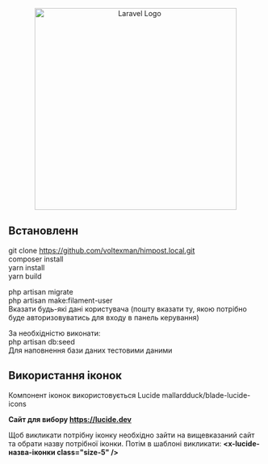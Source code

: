 <p align="center"><a href="https://laravel.com" target="_blank"><img src="https://raw.githubusercontent.com/laravel/art/master/logo-lockup/5%20SVG/2%20CMYK/1%20Full%20Color/laravel-logolockup-cmyk-red.svg" width="400" alt="Laravel Logo"></a></p>

## Встановленн

git clone https://github.com/voltexman/himpost.local.git  
composer install  
yarn install  
yarn build  

php artisan migrate  
php artisan make:filament-user  
Вказати будь-які дані користувача (пошту вказати ту, якою потрібно буде авторизовуватись для входу в панель керування)

За необхідністю виконати:  
php artisan db:seed  
Для наповнення бази даних тестовими даними

## Використання іконок

Компонент іконок використовується Lucide
mallardduck/blade-lucide-icons

**Сайт для вибору https://lucide.dev**

Щоб викликати потрібну іконку необхідно зайти на вищевказаний сайт та обрати назву потрібної іконки.
Потім в шаблоні викликати: **<x-lucide-назва-іконки class="size-5" />**
